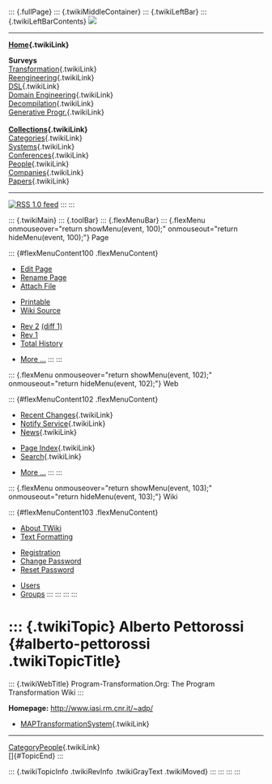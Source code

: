 ::: {.fullPage}
::: {.twikiMiddleContainer}
::: {.twikiLeftBar}
::: {.twikiLeftBarContents}
![](../pub/transformation.gif)

------------------------------------------------------------------------

**[Home](WebHome){.twikiLink}**

**Surveys**\
[Transformation](ProgramTransformation){.twikiLink}\
[Reengineering](ReengineeringWiki){.twikiLink}\
[DSL](DomainSpecificLanguages){.twikiLink}\
[Domain Engineering](DomainEngineering){.twikiLink}\
[Decompilation](DeCompilation){.twikiLink}\
[Generative Progr.](GenerativeProgrammingWiki){.twikiLink}\
\
**[Collections](CategoryCollection){.twikiLink}**\
[Categories](CategoryCategory){.twikiLink}\
[Systems](TransformationSystems){.twikiLink}\
[Conferences](TransformationConferences){.twikiLink}\
[People](TransformationPeople){.twikiLink}\
[Companies](TransformationCompanies){.twikiLink}\
[Papers](CategoryPaper){.twikiLink}

------------------------------------------------------------------------

[![](../pub/rss.gif "RSS 1.0 feed")](WebRss@skin=rss)
:::
:::

::: {.twikiMain}
::: {.toolBar}
::: {.flexMenuBar}
::: {.flexMenu onmouseover="return showMenu(event, 100);" onmouseout="return hideMenu(event, 100);"}
Page

::: {#flexMenuContent100 .flexMenuContent}
-   [Edit
    Page](http://www.program-transformation.org/edit/Transform/AlbertoPettorossi?t=1536826380)
-   [Rename
    Page](http://www.program-transformation.org/rename/Transform/AlbertoPettorossi)
-   [Attach
    File](http://www.program-transformation.org/attach/Transform/AlbertoPettorossi)

<!-- -->

-   [Printable](http://www.program-transformation.org/view/Transform/AlbertoPettorossi?skin=print.pattern)
-   [Wiki
    Source](http://www.program-transformation.org/view/Transform/AlbertoPettorossi?skin=text&raw=on&contenttype=text/plain)

<!-- -->

-   [Rev
    2](http://www.program-transformation.org/view/Transform/AlbertoPettorossi?rev=1.2)
    [(diff 1)](http://www.program-transformation.org/rdiff/Transform/AlbertoPettorossi?rev1=1.2&rev2=1.1)
-   [Rev
    1](http://www.program-transformation.org/view/Transform/AlbertoPettorossi?rev=1.1)
-   [Total
    History](http://www.program-transformation.org/rdiff/Transform/AlbertoPettorossi)

<!-- -->

-   [More
    \...](http://www.program-transformation.org/oops/Transform/AlbertoPettorossi?template=oopsmore&param1=1.2&param2=1.2)
:::
:::

::: {.flexMenu onmouseover="return showMenu(event, 102);" onmouseout="return hideMenu(event, 102);"}
Web

::: {#flexMenuContent102 .flexMenuContent}
-   [Recent Changes](WebChanges){.twikiLink}
-   [Notify Service](WebNotify){.twikiLink}
-   [News](WebNews){.twikiLink}

<!-- -->

-   [Page Index](WebIndex){.twikiLink}
-   [Search](WebSearch){.twikiLink}

<!-- -->

-   [More
    \...](http://www.program-transformation.org/oops/Transform/AlbertoPettorossi?template=oopsmore&param1=1.2&param2=1.2)
:::
:::

::: {.flexMenu onmouseover="return showMenu(event, 103);" onmouseout="return hideMenu(event, 103);"}
Wiki

::: {#flexMenuContent103 .flexMenuContent}
-   [About
    TWiki](http://www.program-transformation.org/view/TWiki/WebHome)
-   [Text
    Formatting](http://www.program-transformation.org/view/TWiki/TextFormattingRules)

<!-- -->

-   [Registration](http://www.program-transformation.org/view/TWiki/TWikiRegistration)
-   [Change
    Password](http://www.program-transformation.org/view/TWiki/ChangePassword)
-   [Reset
    Password](http://www.program-transformation.org/view/TWiki/ResetPassword)

<!-- -->

-   [Users](http://www.program-transformation.org/view/Main/TWikiUsers)
-   [Groups](http://www.program-transformation.org/view/Main/TWikiGroups)
:::
:::
:::
:::

::: {.twikiTopic}
Alberto Pettorossi {#alberto-pettorossi .twikiTopicTitle}
==================

::: {.twikiWebTitle}
Program-Transformation.Org: The Program Transformation Wiki
:::

**Homepage:** <http://www.iasi.rm.cnr.it/~adp/>

-   [MAPTransformationSystem](MAPTransformationSystem){.twikiLink}

------------------------------------------------------------------------

[CategoryPeople](CategoryPeople){.twikiLink}\
[]{#TopicEnd}
:::

::: {.twikiTopicInfo .twikiRevInfo .twikiGrayText .twikiMoved}
:::
:::
:::
:::
